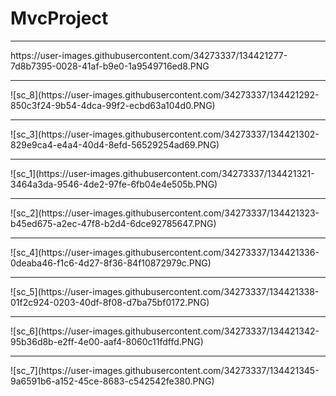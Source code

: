 # MvcProject
<hr>
https://user-images.githubusercontent.com/34273337/134421277-7d8b7395-0028-41af-b9e0-1a9549716ed8.PNG
<hr>
![sc_8](https://user-images.githubusercontent.com/34273337/134421292-850c3f24-9b54-4dca-99f2-ecbd63a104d0.PNG)
<hr>
![sc_3](https://user-images.githubusercontent.com/34273337/134421302-829e9ca4-e4a4-40d4-8efd-56529254ad69.PNG)
<hr>
![sc_1](https://user-images.githubusercontent.com/34273337/134421321-3464a3da-9546-4de2-97fe-6fb04e4e505b.PNG)
<hr>
![sc_2](https://user-images.githubusercontent.com/34273337/134421323-b45ed675-a2ec-47f8-b2d4-6dce92785647.PNG)
<hr>
![sc_4](https://user-images.githubusercontent.com/34273337/134421336-0deaba46-f1c6-4d27-8f36-84f10872979c.PNG)
<hr>
![sc_5](https://user-images.githubusercontent.com/34273337/134421338-01f2c924-0203-40df-8f08-d7ba75bf0172.PNG)
<hr>
![sc_6](https://user-images.githubusercontent.com/34273337/134421342-95b36d8b-e2ff-4e00-aaf4-8060c11fdffd.PNG)
<hr>
![sc_7](https://user-images.githubusercontent.com/34273337/134421345-9a6591b6-a152-45ce-8683-c542542fe380.PNG)
